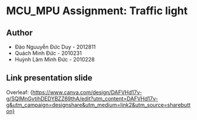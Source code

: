 # MCU_MPU Assignment: Traffic light
## Author
* Đào Nguuyễn Đức Duy - 2012811
* Quách Minh Đức - 2010231
* Huỳnh Lâm Minh Đức - 2010228

## Link presentation slide
Overleaf: {https://www.canva.com/design/DAFVHd17v-g/SQIMnGvtihDEDYBZZ69thA/edit?utm_content=DAFVHd17v-g&utm_campaign=designshare&utm_medium=link2&utm_source=sharebutton}
